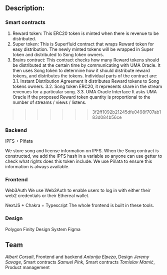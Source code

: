 ## Description:
### Smart contracts
1. Reward token: This ERC20 token is minted when there is revenue to be distributed.
2. Super token: This is Superfluid contract that wraps Reward token for easy distribution. The newly minted tokens will be wrapped in Super token and distributed to Song token owners.
3. Brains contract:
This contract checks how many Reward tokens should be distributed at the certain time by communicating with UMA Oracle. It then uses Song token to determine how it should distribute reward tokens, and distributes the tokens. Individual parts of the contract are:
3.1. Instant Distribution Agreement            It distributes Reward tokens to Song tokens owners.
3.2. Song token            ERC20, it represents share in the stream revenues for a particular song.
3.3. UMA Oracle Interface            It asks UMA Oracle if the proposed Reward token quantity is proportional to the number of streams / views / listens.
>>>>>>> 3f2ff1092b21245dfe0498f707ab183d084b56ce


### Backend
IPFS + Piñata

We store song and license information on IPFS. When the Song contract is constructed, we add the IPFS hash in a variable so anyone can use getter to check what rights does this token include. We use Piñata to ensure this information is always available.

### Frontend
Web3Auth
We use Web3Auth to enable users to log in with either their web2 credentials or their Ethereal wallet.

NextJS + Chakra + Typescript
The whole frontend is built in these tools.

### Design
Polygon Finity Design System
Figma

## Team
*Albert Corsali*, Frontend and backend
*Antonija Elpeza*, Design
*Jeremy Savage*, Smart contracts
*Samuel Pink*, Smart contracts
*Tomislav Mamić*, Product management
